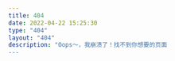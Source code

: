 ```yaml
---
title: 404
date: 2022-04-22 15:25:30
type: "404"
layout: "404"
description: "Oops～，我崩溃了！找不到你想要的页面
---
```

